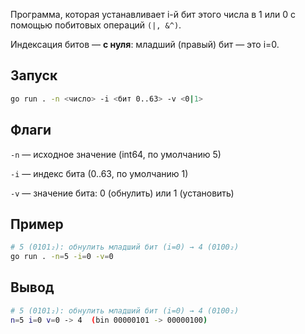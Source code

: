 Программа, которая устанавливает i-й бит этого числа в 1 или 0 с помощью побитовых операций `(|, &^)`.

Индексация битов — **с нуля**: младший (правый) бит — это i=0.

## Запуск
```bash
go run . -n <число> -i <бит 0..63> -v <0|1>
```
## Флаги

`-n` — исходное значение (int64, по умолчанию 5)

`-i` — индекс бита (0..63, по умолчанию 1)

`-v` — значение бита: 0 (обнулить) или 1 (установить)

## Пример
```bash
# 5 (0101₂): обнулить младший бит (i=0) → 4 (0100₂)
go run . -n=5 -i=0 -v=0
```
## Вывод
```bash
# 5 (0101₂): обнулить младший бит (i=0) → 4 (0100₂)
n=5 i=0 v=0 -> 4  (bin 00000101 -> 00000100)
```